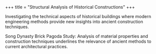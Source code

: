 +++
title = "Structural Analysis of Historical Constructions"
+++

Investigating the technical aspects of historical buildings where modern engineering methods provide new insights into ancient construction techniques.

<!--more-->

Song Dynasty Brick Pagoda Study: Analysis of material properties and construction techniques underlines the relevance of ancient methods to current architectural practices.
